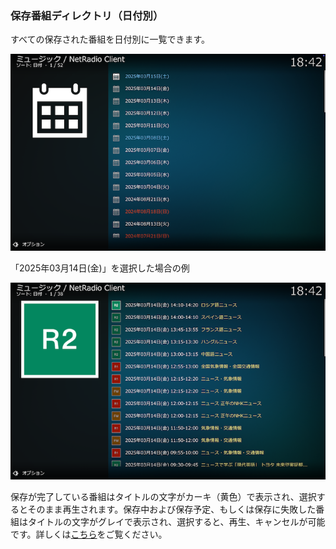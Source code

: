 
### 保存番組ディレクトリ（日付別）

すべての保存された番組を日付別に一覧できます。

![日付別](images/1_トップ画面/2_保存番組ディレクトリ/3_日付別/1_日付リスト.png)

「2025年03月14日(金)」を選択した場合の例

![保存番組](images/1_トップ画面/2_保存番組ディレクトリ/3_日付別/2_3月14日.png)

保存が完了している番組はタイトルの文字がカーキ（黄色）で表示され、選択するとそのまま再生されます。保存中および保存予定、もしくは保存に失敗した番組はタイトルの文字がグレイで表示され、選択すると、再生、キャンセルが可能です。詳しくは[こちら](./902_保存番組の再生.md)をご覧ください。
